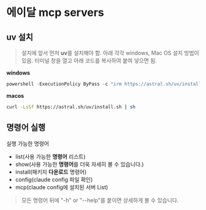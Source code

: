 # 에이달 mcp servers

## uv 설치

> 설치에 앞서 먼저 **uv**를 설치해야 함.
> 아래 각각 windows, Mac OS 설치 방법이 있음.
> 터미널 창을 열고 아래 코드를 복사하여 붙여 넣으면 됨.

**windows**

```powershell
powershell -ExecutionPolicy ByPass -c "irm https://astral.sh/uv/install.ps1 | iex"
```

**macos**

```sh
curl -LsSf https://astral.sh/uv/install.sh | sh
```

## 명령어 실행

실행 가능한 명령어
- list(사용 가능한 **명령어** 리스트)
- show(사용 가능한 **명령어**를 더욱 자세히 볼 수 있습니다.)
- install(패키지 **다운로드** 명령어)
- config(claude config 파일 확인)
- mcp(claude config에 설치된 서버 List)

> 모든 명령어 뒤에 "-h" or "--help"를 붙이면 상세하게 볼 수 있습니다.